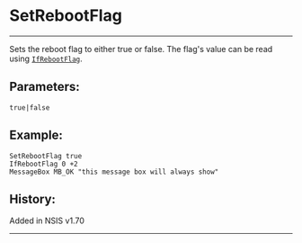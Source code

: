 # SetRebootFlag

---

Sets the reboot flag to either true or false. The flag's value can be read using [`IfRebootFlag`][1].

## Parameters:

    true|false

## Example:

	SetRebootFlag true
	IfRebootFlag 0 +2
	MessageBox MB_OK "this message box will always show"

## History:

Added in NSIS v1.70

---

[1]: IfRebootFlag.md